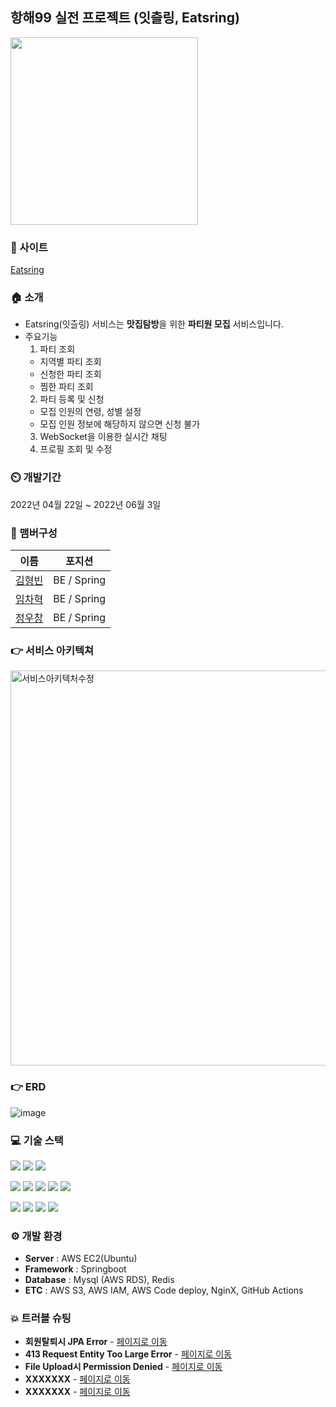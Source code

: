 ## 항해99 실전 프로젝트 (잇츨링, Eatsring)
<img src="https://user-images.githubusercontent.com/35111721/170951097-56be66d4-e3a1-4836-8de9-86df30afa96e.png" width="300" height="300"/>


### 🔗 사이트
[Eatsring](https://eatsring.com)


### 🏠 소개
- Eatsring(잇츨링) 서비스는 <b>맛집탐방</b>을 위한 <b>파티원 모집</b> 서비스입니다.
- 주요기능
  1. 파티 조회
    - 지역별 파티 조회
    - 신청한 파티 조회
    - 찜한 파티 조회
  2. 파티 등록 및 신청
    - 모집 인원의 연령, 성별 설정
    - 모집 인원 정보에 해당하지 않으면 신청 불가
  3. WebSocket을 이용한 실시간 채팅
  4. 프로필 조회 및 수정

### ⏲️ 개발기간
2022년 04월 22일 ~ 2022년 06월 3일


### 🧙 맴버구성
|  이름  |  포지션  |
| :----: | :-----: |
| [김형빈](https://github.com/HyungbinK)|BE / Spring|
| [임차혁](https://github.com/PassionOfStudy)|BE / Spring|
| [정우창](https://github.com/uchang2001)|BE / Spring|


### 👉 서비스 아키텍쳐
<img width="632" alt="서비스아키텍처수정" src="https://user-images.githubusercontent.com/100110567/171096435-5cb4aef0-72d8-40a0-aa07-5e9e7dcbbb4f.png">

### 👉 ERD
![image](https://user-images.githubusercontent.com/35111721/170952046-a159e451-5222-4d28-874c-6eae748c8455.png)

### 💻 기술 스택
<img src="https://img.shields.io/badge/Java-007396?style=flat-square&logo=Java&logoColor=white"/> <img src="https://img.shields.io/badge/Spring Boot-6DB33F?style=flat-square&logo=Spring Boot&logoColor=white"/> <img src="https://img.shields.io/badge/Spring Security-6DB33F?style=flat-square&logo=Spring Security&logoColor=white"/>

<img src="https://img.shields.io/badge/Stomp-010101?style=flat-square&logo=Stomp&logoColor=white"/> <img src="https://img.shields.io/badge/Socket-010101?style=flat-square&logo=Socket.io&logoColor=white"/> <img src="https://img.shields.io/badge/Redis-DC382D?style=flat-square&logo=Redis&logoColor=white"/> <img src="https://img.shields.io/badge/Sourcetree-0052CC?style=flat-square&logo=Sourcetree&logoColor=white"/> <img src="https://img.shields.io/badge/MySQL-4479A1?style=flat-square&logo=MySQL&logoColor=white"/>

<img src="https://img.shields.io/badge/GitHub-181717?style=flat-square&logo=GitHub&logoColor=white"/> <img src="https://img.shields.io/badge/Amazon S3-569A31?style=flat-square&logo=Amazon S3&logoColor=white"/> <img src="https://img.shields.io/badge/Amazon AWS-232F3E?style=flat-square&logo=Amazon AWS&logoColor=white"/> <img src="https://img.shields.io/badge/NGINX-009639?style=flat-square&logo=NGINX&logoColor=white"/>

### ⚙️ 개발 환경
- **Server** : AWS EC2(Ubuntu)
- **Framework** : Springboot
- **Database** : Mysql (AWS RDS), Redis
- **ETC** : AWS S3, AWS IAM, AWS Code deploy, NginX, GitHub Actions


### 💥 트러블 슈팅
- **회원탈퇴시 JPA Error** - <a href="https://www.notion.so/JPA-55471ad24b554307bf7a0401bf09c070"> 페이지로 이동</a>
- **413 Request Entity Too Large Error** - <a href="https://www.notion.so/Nginx-413-Request-Entity-Too-Large-a8129fb300cb4af5a8ab55d5f6860e66"> 페이지로 이동</a>
- **File Upload시 Permission Denied** - <a href="https://www.notion.so/ERROR-File-Upload-Permission-Denied-1ac95a8c772b43939be3722bcffb8779"> 페이지로 이동</a>
- **XXXXXXX** - <a href="XXXXX"> 페이지로 이동</a>
- **XXXXXXX** - <a href="XXXXX"> 페이지로 이동</a>
